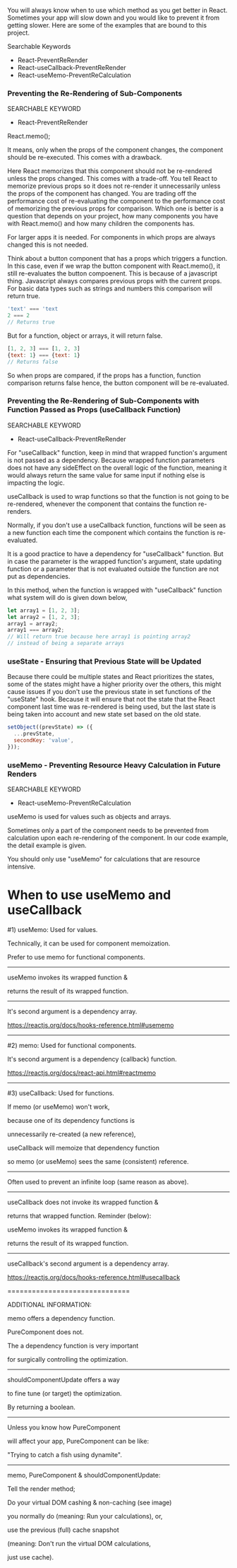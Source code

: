 You will always know when to use which method as you get better in React. Sometimes your app will slow down and you would like to prevent it from getting slower. Here are some of the examples that are bound to this project.

Searchable Keywords
- React-PreventReRender
- React-useCallback-PreventReRender
- React-useMemo-PreventReCalculation

### Preventing the Re-Rendering of Sub-Components
SEARCHABLE KEYWORD  
- React-PreventReRender

React.memo();

It means, only when the props of the component changes, the component should be re-executed. This comes with a drawback.

Here React memorizes that this component should not be re-rendered unless the props changed. This comes with a trade-off. You tell React to memorize previous props so it does not re-render it unnecessarily unless the props of the component has changed. You are trading off the performance cost of re-evaluating the component to the performance cost of memorizing the previous props for comparison. Which one is better is a question that depends on your project, how many components you have with React.memo() and how many children the components has.

For larger apps it is needed.
For components in which props are always changed this is not needed.

Think about a button component that has a props which triggers a function. In this case, even if we wrap the button component with React.memo(), it still re-evaluates the button compoenent. This is because of a javascript thing. Javascript always compares previous props with the current props. For basic data types such as strings and numbers this comparison will return true.

```javascript
'text' === 'text
2 === 2
// Returns true
```

But for a function, object or arrays, it will return false.
```javascript
[1, 2, 3] === [1, 2, 3]
{text: 1} === {text: 1}
// Returns false
```


So when props are compared, if the props has a function, function comparison returns false hence, the button component will be re-evaluated.

### Preventing the Re-Rendering of Sub-Components with Function Passed as Props (useCallback Function)
SEARCHABLE KEYWORD
- React-useCallback-PreventReRender

For "useCallback" function, keep in mind that wrapped function's argument is not passed as a dependency. Because wrapped function parameters does not have any sideEffect on the overall logic of the function, meaning it would always return the same value for same input if nothing else is impacting the logic.

useCallback is used to wrap functions so that the function is not going to be re-rendered, whenever the component that contains the function re-renders.

Normally, if you don't use a useCallback function, functions will be seen as a new function each time the component which contains the function is re-evaluated.

It is a good practice to have a dependency for "useCallback" function. But in case the parameter is the wrapped function's argument, state updating function or a parameter that is not evaluated outside the function are not put as dependencies.

In this method, when the function is wrapped with "useCallback" function what system will do is given down below,

```javascript
let array1 = [1, 2, 3];
let array2 = [1, 2, 3];
array1 = array2;
array1 === array2;
// Will return true because here array1 is pointing array2 
// instead of being a separate arrays
```

### useState - Ensuring that Previous State will be Updated
Because there could be multiple states and React prioritizes the states, some of the states might have a higher priority over the others, this might cause issues if you don't use the previous state in set functions of the "useState" hook. Because it will ensure that not the state that the React component last time was re-rendered is being used, but the last state is being taken into account and new state set based on the old state.

```javascript
setObject((prevState) => ({
  ...prevState,
  secondKey: 'value',
}));
```

### useMemo - Preventing Resource Heavy Calculation in Future Renders
SEARCHABLE KEYWORD  
- React-useMemo-PreventReCalculation

useMemo is used for values such as objects and arrays.

Sometimes only a part of the component needs to be prevented from calculation upon each re-rendering of the component. In our code example, the detail example is given.

You should only use "useMemo" for calculations that are resource intensive.



# When to use useMemo and useCallback

#1)  useMemo:  Used for values.

Technically,  it can be used for component memoization.

Prefer to use memo for functional components.

- - - - - - - - -

useMemo invokes its wrapped function &

returns the result of its wrapped function.

- - - - - - - - -

It's second argument is a dependency array.

https://reactjs.org/docs/hooks-reference.html#usememo

-----------------------------------------

#2)  memo:  Used for functional components.

It's second argument is a dependency (callback) function.

https://reactjs.org/docs/react-api.html#reactmemo

-----------------------------------------

#3)  useCallback:  Used for functions.

If memo (or useMemo) won't work,

because one of its dependency functions is

unnecessarily re-created (a new reference), 

useCallback will memoize that dependency function

so memo (or useMemo) sees the same (consistent) reference.

- - - - - - - - -

Often used to prevent an infinite loop (same reason as above).

- - - - - - - - -

useCallback does not invoke its wrapped function &

returns that wrapped function.   Reminder (below):

useMemo invokes its wrapped function &

returns the result of its wrapped function.

- - - - - - - - -

useCallback's second argument is a dependency array.

https://reactjs.org/docs/hooks-reference.html#usecallback

==============================

ADDITIONAL  INFORMATION:

memo offers a dependency function.

PureComponent does not.

The a dependency function is very important

for surgically controlling the optimization.

- - - - - - - - - - - - - - - - -

shouldComponentUpdate offers a way

to fine tune (or target) the optimization.

By returning a boolean.

- - - - - - - - - - - - - - - - -

Unless you know how PureComponent

will affect your app,  PureComponent can be like:

"Trying to catch a fish using dynamite".

---------------------------------------

memo,  PureComponent & shouldComponentUpdate:

Tell the render method;

Do your virtual DOM cashing & non-caching (see image)

you normally do (meaning:  Run your calculations),  or,

use the previous (full) cache snapshot

(meaning:  Don't run the virtual DOM calculations, 

just use cache).